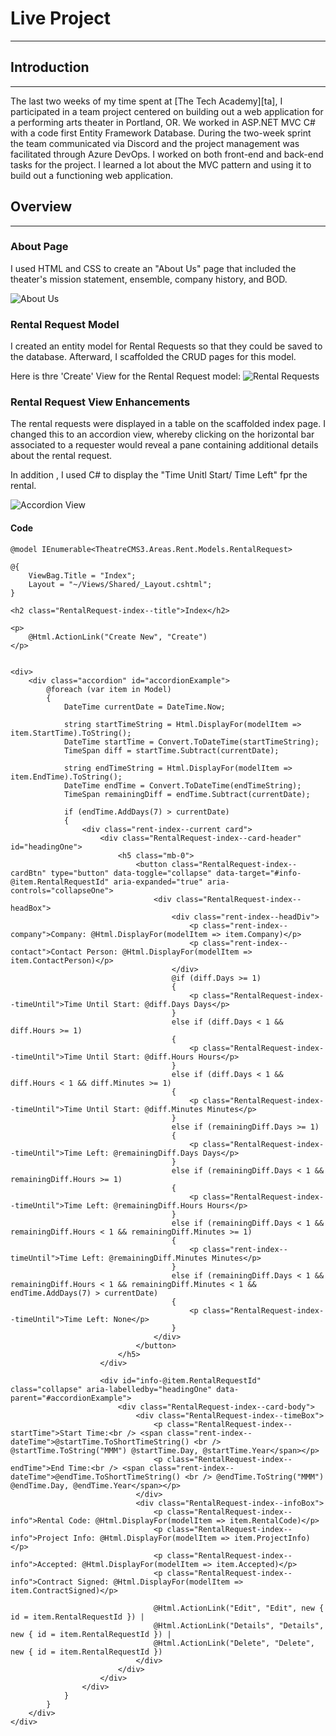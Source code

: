 # Live Project
***
## Introduction
***
The last two weeks of my time spent at [The Tech Academy][ta], I participated in a team project centered on building out a web application for a performing arts theater in Portland, OR.  We worked in ASP.NET MVC C# with a code first Entity Framework Database.  During the two-week sprint the team communicated via Discord and the project management was facilitated through Azure DevOps. I worked on both front-end and back-end tasks for the project. I learned a lot about the MVC pattern and using it to build out a functioning web application. 

## Overview
***
### About Page
I used HTML and CSS to create an "About Us" page that included the theater's mission statement, ensemble, company history, and BOD.

![About Us](md_images/about_us.png)
### Rental Request Model
I created an entity model for Rental Requests so that they could be saved to the database.  Afterward, I scaffolded the CRUD pages for this model.

Here is thre 'Create' View for the Rental Request model:
![Rental Requests](md_images/rental_request_create.png)
### Rental Request View Enhancements
The rental requests were displayed in a table on the scaffolded index page.  I changed this to an accordion view, whereby clicking on the horizontal bar associated to a requester would reveal a pane containing additional details about the rental request.

In addition , I used C# to display the "Time Unitl Start/ Time Left" fpr the rental.

![Accordion View](md_images/accordion_view.png)
#### Code
```
@model IEnumerable<TheatreCMS3.Areas.Rent.Models.RentalRequest>

@{
    ViewBag.Title = "Index";
    Layout = "~/Views/Shared/_Layout.cshtml";
}

<h2 class="RentalRequest-index--title">Index</h2>

<p>
    @Html.ActionLink("Create New", "Create")
</p>


<div>
    <div class="accordion" id="accordionExample">
        @foreach (var item in Model)
        {
            DateTime currentDate = DateTime.Now;

            string startTimeString = Html.DisplayFor(modelItem => item.StartTime).ToString();
            DateTime startTime = Convert.ToDateTime(startTimeString);
            TimeSpan diff = startTime.Subtract(currentDate);

            string endTimeString = Html.DisplayFor(modelItem => item.EndTime).ToString();
            DateTime endTime = Convert.ToDateTime(endTimeString);
            TimeSpan remainingDiff = endTime.Subtract(currentDate);

            if (endTime.AddDays(7) > currentDate)
            {
                <div class="rent-index--current card">
                    <div class="RentalRequest-index--card-header" id="headingOne">
                        <h5 class="mb-0">
                            <button class="RentalRequest-index--cardBtn" type="button" data-toggle="collapse" data-target="#info-@item.RentalRequestId" aria-expanded="true" aria-controls="collapseOne">
                                <div class="RentalRequest-index--headBox">
                                    <div class="rent-index--headDiv">
                                        <p class="rent-index--company">Company: @Html.DisplayFor(modelItem => item.Company)</p>
                                        <p class="rent-index--contact">Contact Person: @Html.DisplayFor(modelItem => item.ContactPerson)</p>
                                    </div>
                                    @if (diff.Days >= 1)
                                    {
                                        <p class="RentalRequest-index--timeUntil">Time Until Start: @diff.Days Days</p>
                                    }
                                    else if (diff.Days < 1 && diff.Hours >= 1)
                                    {
                                        <p class="RentalRequest-index--timeUntil">Time Until Start: @diff.Hours Hours</p>
                                    }
                                    else if (diff.Days < 1 && diff.Hours < 1 && diff.Minutes >= 1)
                                    {
                                        <p class="RentalRequest-index--timeUntil">Time Until Start: @diff.Minutes Minutes</p>
                                    }
                                    else if (remainingDiff.Days >= 1)
                                    {
                                        <p class="RentalRequest-index--timeUntil">Time Left: @remainingDiff.Days Days</p>
                                    }
                                    else if (remainingDiff.Days < 1 && remainingDiff.Hours >= 1)
                                    {
                                        <p class="RentalRequest-index--timeUntil">Time Left: @remainingDiff.Hours Hours</p>
                                    }
                                    else if (remainingDiff.Days < 1 && remainingDiff.Hours < 1 && remainingDiff.Minutes >= 1)
                                    {
                                        <p class="rent-index--timeUntil">Time Left: @remainingDiff.Minutes Minutes</p>
                                    }
                                    else if (remainingDiff.Days < 1 && remainingDiff.Hours < 1 && remainingDiff.Minutes < 1 && endTime.AddDays(7) > currentDate)
                                    {
                                        <p class="RentalRequest-index--timeUntil">Time Left: None</p>
                                    }
                                </div>
                            </button>
                        </h5>
                    </div>

                    <div id="info-@item.RentalRequestId" class="collapse" aria-labelledby="headingOne" data-parent="#accordionExample">
                        <div class="RentalRequest-index--card-body">
                            <div class="RentalRequest-index--timeBox">
                                <p class="RentalRequest-index--startTime">Start Time:<br /> <span class="rent-index--dateTime">@startTime.ToShortTimeString() <br /> @startTime.ToString("MMM") @startTime.Day, @startTime.Year</span></p>
                                <p class="RentalRequest-index--endTime">End Time:<br /> <span class="rent-index--dateTime">@endTime.ToShortTimeString() <br /> @endTime.ToString("MMM") @endTime.Day, @endTime.Year</span></p>
                            </div>
                            <div class="RentalRequest-index--infoBox">
                                <p class="RentalRequest-index--info">Rental Code: @Html.DisplayFor(modelItem => item.RentalCode)</p>
                                <p class="RentalRequest-index--info">Project Info: @Html.DisplayFor(modelItem => item.ProjectInfo)</p>
                                <p class="RentalRequest-index--info">Accepted: @Html.DisplayFor(modelItem => item.Accepted)</p>
                                <p class="RentalRequest-index--info">Contract Signed: @Html.DisplayFor(modelItem => item.ContractSigned)</p>

                                @Html.ActionLink("Edit", "Edit", new { id = item.RentalRequestId }) |
                                @Html.ActionLink("Details", "Details", new { id = item.RentalRequestId }) |
                                @Html.ActionLink("Delete", "Delete", new { id = item.RentalRequestId })
                            </div>
                        </div>
                    </div>
                </div>
            }          
        }
    </div>
</div>
```

